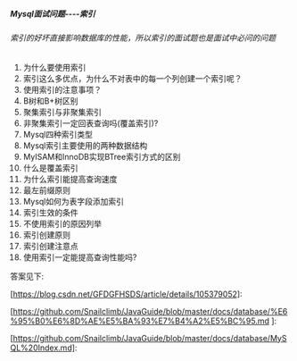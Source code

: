 ##### Mysql面试问题----索引

###### 索引的好坏直接影响数据库的性能，所以索引的面试题也是面试中必问的问题

1. 为什么要使用索引
2. 索引这么多优点，为什么不对表中的每一个列创建一个索引呢？
3. 使用索引的注意事项？
4. B树和B+树区别
5. 聚集索引与非聚集索引
6. 非聚集索引一定回表查询吗(覆盖索引)?
7. Mysql四种索引类型
8. Mysql索引主要使用的两种数据结构
9. MyISAM和InnoDB实现BTree索引方式的区别
10. 什么是覆盖索引
11. 为什么索引能提高查询速度
12. 最左前缀原则
13. Mysql如何为表字段添加索引
14. 索引生效的条件
15. 不使用索引的原因列举
16. 索引创建原则
17. 索引创建注意点
18. 使用索引一定能提高查询性能吗?



答案见下:

[https://blog.csdn.net/GFDGFHSDS/article/details/105379052]: 

[https://github.com/Snailclimb/JavaGuide/blob/master/docs/database/%E6%95%B0%E6%8D%AE%E5%BA%93%E7%B4%A2%E5%BC%95.md ]: 

[https://github.com/Snailclimb/JavaGuide/blob/master/docs/database/MySQL%20Index.md]: 

